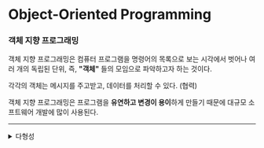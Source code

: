 # Object-Oriented Programming

### 객체 지향 프로그래밍

객체 지향 프로그래밍은 컴퓨터 프로그램을 명령어의 목록으로 보는 시각에서 벗어나 여러 개의 독립된 단위, 즉, **"객체"** 들의 모임으로 파악하고자 하는 것이다.

각각의 객체는 메시지를 주고받고, 데이터를 처리할 수 있다. (협력)

객체 지향 프로그래밍은 프로그램을 **유연하고 변경이 용이**하게 만들기 때문에 대규모 소프트웨어 개발에 많이 사용된다.

---
<details><summary>다형성</summary>

실세계와 객체 지향을 1:1로 매칭X

그래도 실세계의 비유로 이해하기에는 좋음

**역할(Role)**과 **구현(Implementation)**으로 세상을 구분

ex. 내가 운전하던 차를 아반떼에서 스포티지로 바꿨다.

```text
역할 : 운전자 , 구현: 나
역할:  내가 타던 자동차 = 구현: 아반떼
역할:  내가 타던 자동차 = 구현: 스포티지
```

ex. 연극 로미오와 줄리엣의 배우가 교체되었다.

```text
역할: 로미오, 구현: 원빈
역할: 줄리엣, 구현: 사쿠라
역할: 로미오, 구현: 무사시
```

### 역할과 구현을 분리

역할과 구현으로 구분하면 세상이 단순해지고, **유연**해지며 **변경**도 편리해진다.

장점

- 클라이언트는 대상의 역할(인터페이스)만 알면 된다. = 줄리엣의 배우는 로미오의 역할만 알면 된다.
- 클라이언트는 구현 대상의 내부 구조를 몰라도 된다.
- 클라이언트는 구현 대상의 내부 구조가 변경되어도 영향을 받지 않는다. 클라이언트는 구현 대상 자체를 변경해도 영향을 받지 않는다.

역할 = 인터페이스

- 자바 언어의 다형성을 활용
    - 구현 = 인터페이스를 구현한 클래스, 구현 객체
- 객체를 설계할 때 역할과 구현을 명확히 분리
- 객체 설계시 역할(인터페이스)을 먼저 부여하고, 그 역할을 수행하는 구현 객체 만들기

### 객체의 협력이라는 관계부터 생각

- 혼자 있는 객체는 없다.
- 클라이언트: 요청, 서버: 응답

자바 언어의 다형성

오버라이딩을 떠올려보자

오버라이딩은 자바 기본 문법

오버라이딩 된 메서드가 실행

다형성으로 인터페이스를 구현한 객체를 실행 시점에 유연하게 변경할 수 있다.

물론 클래스 상속 관계도 다형성, 오버 라이딩 적용가능

```java
public class MemberService {
    private MemberRepository memberRepository = new MemoryMemberRepository();
}
```

```java
public class MemberService {
    //  private MemberRepository memberRepository = new MemoryMemberRepository();
    private MemberRepository memberRepository = new JdbcMemberRepository();
}
```

### 다형성의 본질

- 인터페이스를 구현한 객체 인스턴스를 실행 시점에 유연하게 변경할 수 있다.
- 다형성의 본질을 이해하려면 협력이라는 객체사이의 관계에서 시작해야함
- 클라이언트를 변경하지 않고, 서버의 구현 기능을 유연하게 변경할 수 있다.

</details>
